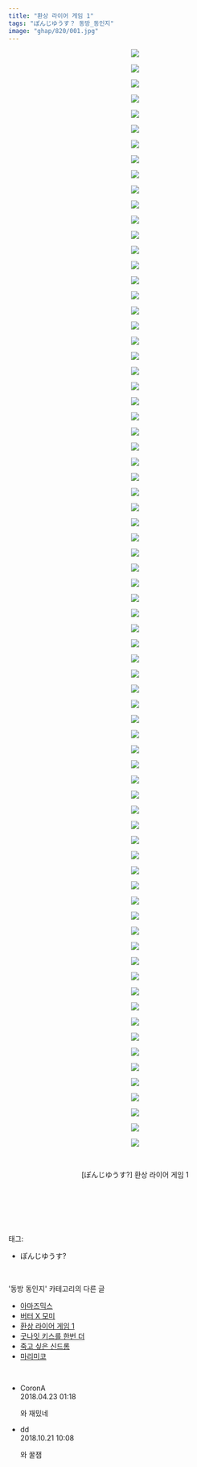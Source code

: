 ```yaml
---
title: "환상 라이어 게임 1"
tags: "ぽんじゆうす？ 동방_동인지"
image: "ghap/820/001.jpg"
---
```

<div class="article">
<p style="text-align: center; clear: none; float: none;"><img src="{{ site.nasurl }}/ghap/820/001.jpg"/></p>
<p style="text-align: center; clear: none; float: none;"><img src="{{ site.nasurl }}/ghap/820/002.jpg"/></p>
<p style="text-align: center; clear: none; float: none;"><img src="{{ site.nasurl }}/ghap/820/003.jpg"/></p>
<p style="text-align: center; clear: none; float: none;"><img src="{{ site.nasurl }}/ghap/820/004.jpg"/></p>
<p style="text-align: center; clear: none; float: none;"><img src="{{ site.nasurl }}/ghap/820/005.jpg"/></p>
<p style="text-align: center; clear: none; float: none;"><img src="{{ site.nasurl }}/ghap/820/006.jpg"/></p>
<p style="text-align: center; clear: none; float: none;"><img src="{{ site.nasurl }}/ghap/820/007.jpg"/></p>
<p style="text-align: center; clear: none; float: none;"><img src="{{ site.nasurl }}/ghap/820/008.jpg"/></p>
<p style="text-align: center; clear: none; float: none;"><img src="{{ site.nasurl }}/ghap/820/009.jpg"/></p>
<p style="text-align: center; clear: none; float: none;"><img src="{{ site.nasurl }}/ghap/820/010.jpg"/></p>
<p style="text-align: center; clear: none; float: none;"><img src="{{ site.nasurl }}/ghap/820/011.jpg"/></p>
<p style="text-align: center; clear: none; float: none;"><img src="{{ site.nasurl }}/ghap/820/012.jpg"/></p>
<p style="text-align: center; clear: none; float: none;"><img src="{{ site.nasurl }}/ghap/820/013.jpg"/></p>
<p style="text-align: center; clear: none; float: none;"><img src="{{ site.nasurl }}/ghap/820/014.jpg"/></p>
<p style="text-align: center; clear: none; float: none;"><img src="{{ site.nasurl }}/ghap/820/015.jpg"/></p>
<p style="text-align: center; clear: none; float: none;"><img src="{{ site.nasurl }}/ghap/820/016.jpg"/></p>
<p style="text-align: center; clear: none; float: none;"><img src="{{ site.nasurl }}/ghap/820/017.jpg"/></p>
<p style="text-align: center; clear: none; float: none;"><img src="{{ site.nasurl }}/ghap/820/018.jpg"/></p>
<p style="text-align: center; clear: none; float: none;"><img src="{{ site.nasurl }}/ghap/820/019.jpg"/></p>
<p style="text-align: center; clear: none; float: none;"><img src="{{ site.nasurl }}/ghap/820/020.jpg"/></p>
<p style="text-align: center; clear: none; float: none;"><img src="{{ site.nasurl }}/ghap/820/021.jpg"/></p>
<p style="text-align: center; clear: none; float: none;"><img src="{{ site.nasurl }}/ghap/820/022.jpg"/></p>
<p style="text-align: center; clear: none; float: none;"><img src="{{ site.nasurl }}/ghap/820/023.jpg"/></p>
<p style="text-align: center; clear: none; float: none;"><img src="{{ site.nasurl }}/ghap/820/024.jpg"/></p>
<p style="text-align: center; clear: none; float: none;"><img src="{{ site.nasurl }}/ghap/820/025.jpg"/></p>
<p style="text-align: center; clear: none; float: none;"><img src="{{ site.nasurl }}/ghap/820/026.jpg"/></p>
<p style="text-align: center; clear: none; float: none;"><img src="{{ site.nasurl }}/ghap/820/027.jpg"/></p>
<p style="text-align: center; clear: none; float: none;"><img src="{{ site.nasurl }}/ghap/820/028.jpg"/></p>
<p style="text-align: center; clear: none; float: none;"><img src="{{ site.nasurl }}/ghap/820/029.jpg"/></p>
<p style="text-align: center; clear: none; float: none;"><img src="{{ site.nasurl }}/ghap/820/030.jpg"/></p>
<p style="text-align: center; clear: none; float: none;"><img src="{{ site.nasurl }}/ghap/820/031.jpg"/></p>
<p style="text-align: center; clear: none; float: none;"><img src="{{ site.nasurl }}/ghap/820/032.jpg"/></p>
<p style="text-align: center; clear: none; float: none;"><img src="{{ site.nasurl }}/ghap/820/033.jpg"/></p>
<p style="text-align: center; clear: none; float: none;"><img src="{{ site.nasurl }}/ghap/820/034.jpg"/></p>
<p style="text-align: center; clear: none; float: none;"><img src="{{ site.nasurl }}/ghap/820/035.jpg"/></p>
<p style="text-align: center; clear: none; float: none;"><img src="{{ site.nasurl }}/ghap/820/036.jpg"/></p>
<p style="text-align: center; clear: none; float: none;"><img src="{{ site.nasurl }}/ghap/820/037.jpg"/></p>
<p style="text-align: center; clear: none; float: none;"><img src="{{ site.nasurl }}/ghap/820/038.jpg"/></p>
<p style="text-align: center; clear: none; float: none;"><img src="{{ site.nasurl }}/ghap/820/039.jpg"/></p>
<p style="text-align: center; clear: none; float: none;"><img src="{{ site.nasurl }}/ghap/820/040.jpg"/></p>
<p style="text-align: center; clear: none; float: none;"><img src="{{ site.nasurl }}/ghap/820/041.jpg"/></p>
<p style="text-align: center; clear: none; float: none;"><img src="{{ site.nasurl }}/ghap/820/042.jpg"/></p>
<p style="text-align: center; clear: none; float: none;"><img src="{{ site.nasurl }}/ghap/820/043.jpg"/></p>
<p style="text-align: center; clear: none; float: none;"><img src="{{ site.nasurl }}/ghap/820/044.jpg"/></p>
<p style="text-align: center; clear: none; float: none;"><img src="{{ site.nasurl }}/ghap/820/045.jpg"/></p>
<p style="text-align: center; clear: none; float: none;"><img src="{{ site.nasurl }}/ghap/820/046.jpg"/></p>
<p style="text-align: center; clear: none; float: none;"><img src="{{ site.nasurl }}/ghap/820/047.jpg"/></p>
<p style="text-align: center; clear: none; float: none;"><img src="{{ site.nasurl }}/ghap/820/048.jpg"/></p>
<p style="text-align: center; clear: none; float: none;"><img src="{{ site.nasurl }}/ghap/820/049.jpg"/></p>
<p style="text-align: center; clear: none; float: none;"><img src="{{ site.nasurl }}/ghap/820/050.jpg"/></p>
<p style="text-align: center; clear: none; float: none;"><img src="{{ site.nasurl }}/ghap/820/051.jpg"/></p>
<p style="text-align: center; clear: none; float: none;"><img src="{{ site.nasurl }}/ghap/820/052.jpg"/></p>
<p style="text-align: center; clear: none; float: none;"><img src="{{ site.nasurl }}/ghap/820/053.jpg"/></p>
<p style="text-align: center; clear: none; float: none;"><img src="{{ site.nasurl }}/ghap/820/054.jpg"/></p>
<p style="text-align: center; clear: none; float: none;"><img src="{{ site.nasurl }}/ghap/820/055.jpg"/></p>
<p style="text-align: center; clear: none; float: none;"><img src="{{ site.nasurl }}/ghap/820/056.jpg"/></p>
<p style="text-align: center; clear: none; float: none;"><img src="{{ site.nasurl }}/ghap/820/057.jpg"/></p>
<p style="text-align: center; clear: none; float: none;"><img src="{{ site.nasurl }}/ghap/820/058.jpg"/></p>
<p style="text-align: center; clear: none; float: none;"><img src="{{ site.nasurl }}/ghap/820/059.jpg"/></p>
<p style="text-align: center; clear: none; float: none;"><img src="{{ site.nasurl }}/ghap/820/060.jpg"/></p>
<p style="text-align: center; clear: none; float: none;"><img src="{{ site.nasurl }}/ghap/820/061.jpg"/></p>
<p style="text-align: center; clear: none; float: none;"><img src="{{ site.nasurl }}/ghap/820/062.jpg"/></p>
<p style="text-align: center; clear: none; float: none;"><img src="{{ site.nasurl }}/ghap/820/063.jpg"/></p>
<p style="text-align: center; clear: none; float: none;"><img src="{{ site.nasurl }}/ghap/820/064.jpg"/></p>
<p style="text-align: center; clear: none; float: none;"><img src="{{ site.nasurl }}/ghap/820/065.jpg"/></p>
<p style="text-align: center; clear: none; float: none;"><img src="{{ site.nasurl }}/ghap/820/066.jpg"/></p>
<p style="text-align: center; clear: none; float: none;"><img src="{{ site.nasurl }}/ghap/820/067.jpg"/></p>
<p style="text-align: center; clear: none; float: none;"><img src="{{ site.nasurl }}/ghap/820/068.jpg"/></p>
<p style="text-align: center; clear: none; float: none;"><img src="{{ site.nasurl }}/ghap/820/069.jpg"/></p>
<p style="text-align: center; clear: none; float: none;"><img src="{{ site.nasurl }}/ghap/820/070.jpg"/></p>
<p style="text-align: center; clear: none; float: none;"><img src="{{ site.nasurl }}/ghap/820/071.jpg"/></p>
<p style="text-align: center; clear: none; float: none;"><img src="{{ site.nasurl }}/ghap/820/072.jpg"/></p>
<p style="text-align: center; clear: none; float: none;"><img src="{{ site.nasurl }}/ghap/820/073.jpg"/></p>
<p style="text-align: center; clear: none; float: none;"><br/></p>
<p style="text-align: center; clear: none; float: none;">[ぽんじゆうす?] 환상 라이어 게임 1</p>
<p style="text-align: center; clear: none; float: none;"><br/></p>
<p><br/></p>
</div><br/>
<div class="tagTrail">
<p>태그: </p>
<ul>
<li>ぽんじゆうす?</li>
</ul>
</div><br/>
<div class="another">
<p>'동방 동인지' 카테고리의 다른 글</p>
<ul>
<li><a href="/2016-07-11-ghap_822">아마즈믹스</a></li>
<li><a href="/2016-07-10-ghap_821">버터 X 모미</a></li>
<li><a href="/2016-07-10-ghap_820">환상 라이어 게임 1</a></li>
<li><a href="/2016-07-10-ghap_819">굿나잇 키스를 한번 더</a></li>
<li><a href="/2016-07-10-ghap_818">죽고 싶은 신드롬</a></li>
<li><a href="/2016-07-10-ghap_817">마리미코</a></li>
</ul>
</div><br/>
<div class="cb_module cb_fluid">
<div class="cb_wrt cb_profile">
<div class="comment">
<ul>
<li class="cb_thumb_off" id="comment15243321">
<div class="cb_comment_area">
<div class="cb_info_area">
<div class="cb_section">
<span class="cb_nick_name">CoronA</span>
</div>
<div class="cb_section">
<span class="cb_date">2018.04.23 01:18 </span>
</div>
</div>
<div class="cb_dsc_comment">
<p class="cb_dsc">
											와 재밌네
										</p>
</div>
</div></li>
<li class="cb_thumb_off" id="comment15359067">
<div class="cb_comment_area">
<div class="cb_info_area">
<div class="cb_section">
<span class="cb_nick_name">dd</span>
</div>
<div class="cb_section">
<span class="cb_date">2018.10.21 10:08 </span>
</div>
</div>
<div class="cb_dsc_comment">
<p class="cb_dsc">
											와 꿀잼
										</p>
</div>
</div></li>
</ul>
</div>
</div><!-- commentList close -->
</div><br/>
